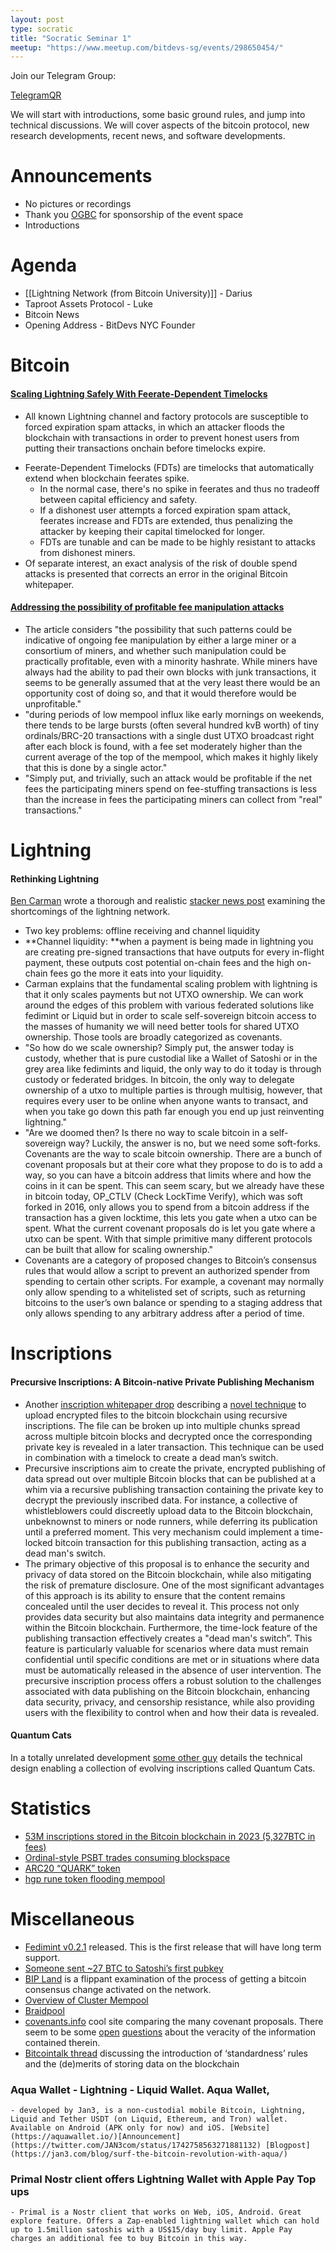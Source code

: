 ```yaml
---
layout: post
type: socratic
title: "Socratic Seminar 1"
meetup: "https://www.meetup.com/bitdevs-sg/events/298650454/"
---
```


Join our Telegram Group:

[TelegramQR](https://i.ibb.co/2d4ncjx/Telegram-QR.png)

We will start with introductions, some basic ground rules, and jump into technical discussions. We will cover aspects of the bitcoin protocol, new research developments, recent news, and software developments.
# Announcements
-   No pictures or recordings
-   Thank you [OGBC](https://www.ogbc.com/) for sponsorship of the event space
-   Introductions
# Agenda
- [[Lightning Network (from Bitcoin University)]] - Darius
- Taproot Assets Protocol - Luke
- Bitcoin News
- Opening Address - BitDevs NYC Founder

# Bitcoin
#### [Scaling Lightning Safely With Feerate-Dependent Timelocks](https://lists.linuxfoundation.org/pipermail/bitcoin-dev/2023-December/022191.html)
- All known Lightning channel and factory protocols are susceptible to forced expiration spam attacks, in which an attacker floods the blockchain with transactions in order to prevent honest users from putting their transactions onchain before timelocks expire.
* Feerate-Dependent Timelocks (FDTs) are timelocks that automatically extend when blockchain feerates spike.
  - In the normal case, there's no spike in feerates and thus no tradeoff between capital efficiency and safety.
  - If a dishonest user attempts a forced expiration spam attack, feerates increase and FDTs are extended, thus penalizing the attacker by keeping their capital timelocked for longer.
  - FDTs are tunable and can be made to be highly resistant to attacks from dishonest miners.
* Of separate interest, an exact analysis of the risk of double spend attacks is presented that corrects an error in the original Bitcoin whitepaper.

#### [Addressing the possibility of profitable fee manipulation attacks](https://lists.linuxfoundation.org/pipermail/bitcoin-dev/2023-December/022195.html)
- The article considers "the possibility that such patterns could be indicative of ongoing fee manipulation by either a large miner or a consortium of miners, and whether such manipulation could be practically profitable, even with a minority hashrate.  While miners have always had the ability to pad their own blocks with junk transactions, it seems to be generally assumed that at the very least there would be an opportunity cost of doing so, and that it would therefore would be unprofitable."
- "during periods of low mempool influx like early mornings on weekends, there tends to be large bursts (often several hundred kvB worth) of tiny ordinals/BRC-20 transactions with a single dust UTXO broadcast right after each block is found, with a fee set moderately higher than the current average of the top of the mempool, which makes it highly likely that this is done by a single actor."
- "Simply put, and trivially, such an attack would be profitable if the net fees the participating miners spend on fee-stuffing transactions is less than the increase in fees the participating miners can collect from "real" transactions."

# Lightning

#### Rethinking Lightning
[Ben Carman](https://stacker.news/benthecarman) wrote a thorough and realistic [stacker news post](https://stacker.news/items/379225) examining the shortcomings of the lightning network. 
- Two key problems: offline receiving and channel liquidity
- **Channel liquidity: **when a payment is being made in lightning you are creating pre-signed transactions that have outputs for every in-flight payment, these outputs cost potential on-chain fees and the high on-chain fees go the more it eats into your liquidity.
- Carman explains that the fundamental scaling problem with lightning is that it only scales payments but not UTXO ownership. We can work around the edges of this problem with various federated solutions like fedimint or Liquid but in order to scale self-sovereign bitcoin access to the masses of humanity we will need better tools for shared UTXO ownership. Those tools are broadly categorized as covenants.
- "So how do we scale ownership? Simply put, the answer today is custody, whether that is pure custodial like a Wallet of Satoshi or in the grey area like fedimints and liquid, the only way to do it today is through custody or federated bridges. In bitcoin, the only way to delegate ownership of a utxo to multiple parties is through multisig, however, that requires every user to be online when anyone wants to transact, and when you take go down this path far enough you end up just reinventing lightning."
- "Are we doomed then? Is there no way to scale bitcoin in a self-sovereign way? Luckily, the answer is no, but we need some soft-forks. Covenants are the way to scale bitcoin ownership. There are a bunch of covenant proposals but at their core what they propose to do is to add a way, so you can have a bitcoin address that limits where and how the coins in it can be spent. This can seem scary, but we already have these in bitcoin today, OP_CTLV (Check LockTime Verify), which was soft forked in 2016, only allows you to spend from a bitcoin address if the transaction has a given locktime, this lets you gate when a utxo can be spent. What the current covenant proposals do is let you gate where a utxo can be spent. With that simple primitive many different protocols can be built that allow for scaling ownership."
- Covenants are a category of proposed changes to Bitcoin’s consensus rules that would allow a script to prevent an authorized spender from spending to certain other scripts. For example, a covenant may normally only allow spending to a whitelisted set of scripts, such as returning bitcoins to the user’s own balance or spending to a staging address that only allows spending to any arbitrary address after a period of time.

# Inscriptions

#### Precursive Inscriptions: A Bitcoin-native Private Publishing Mechanism

- Another [inscription whitepaper drop](https://www.ord.io/54024385) describing a [novel technique](https://github.com/4de67a207019fd4d855ef0a188b4519c/Precursive-Inscriptions/blob/main/Precursive%20Inscriptions%20-%20A%20Bitcoin-native%20Private%20Publishing%20Mechanism.pdf) to upload encrypted files to the bitcoin blockchain using recursive inscriptions. The file can be broken up into multiple chunks spread across multiple bitcoin blocks and decrypted once the corresponding private key is revealed in a later transaction. This technique can be used in combination with a timelock to create a dead man’s switch. 
- Precursive inscriptions aim to create the private, encrypted publishing of data spread out over multiple Bitcoin blocks that can be published at a whim via a recursive publishing transaction containing the private key to decrypt the previously inscribed data. For instance, a collective of whistleblowers could discreetly upload data to the Bitcoin blockchain, unbeknownst to miners or node runners, while deferring its publication until a preferred moment. This very mechanism could implement a time-locked bitcoin transaction for this publishing transaction, acting as a dead man's switch. 
- The primary objective of this proposal is to enhance the security and privacy of data stored on the Bitcoin blockchain, while also mitigating the risk of premature disclosure. One of the most significant advantages of this approach is its ability to ensure that the content remains concealed until the user decides to reveal it. This process not only provides data security but also maintains data integrity and permanence within the Bitcoin blockchain. Furthermore, the time-lock feature of the publishing transaction effectively creates a "dead man's switch”. This feature is particularly valuable for scenarios where data must remain confidential until specific conditions are met or in situations where data must be automatically released in the absence of user intervention. The precursive inscription process offers a robust solution to the challenges associated with data publishing on the Bitcoin blockchain, enhancing data security, privacy, and censorship resistance, while also providing users with the flexibility to control when and how their data is revealed.
#### Quantum Cats

In a totally unrelated development [some other guy](https://twitter.com/rot13maxi/status/1745983083608789345) details the technical design enabling a collection of evolving inscriptions called Quantum Cats.

# Statistics
- [53M inscriptions stored in the Bitcoin blockchain in 2023 (5,327BTC in fees)](https://twitter.com/jratcliff/status/1741897232692158480)
- [Ordinal-style PSBT trades consuming blockspace](https://twitter.com/mononautical/status/1734999756789739949)
- [ARC20 “QUARK” token](https://twitter.com/mononautical/status/1741161690836684986)
- [hgp rune token flooding mempool](https://twitter.com/mononautical/status/1744422005028368778)
# Miscellaneous
-   [Fedimint v0.2.1](https://github.com/fedimint/fedimint/releases/tag/v0.2.1) released. This is the first release that will have long term support.
-   [Someone sent ~27 BTC to Satoshi’s first pubkey](https://twitter.com/mononautical/status/1743391496827473925)
-   [BIP Land](https://www.quantumcats.xyz/bip-land) is a flippant examination of the process of getting a bitcoin consensus change activated on the network.
-   [Overview of Cluster Mempool](https://delvingbitcoin.org/t/an-overview-of-the-cluster-mempool-proposal/393/1)
-   [Braidpool](https://github.com/braidpool/braidpool/blob/main/docs/braidpool_spec.md)
-   [covenants.info](https://covenants.info/) cool site comparing the many covenant proposals. There seem to be some [open](https://twitter.com/Polyd_/status/1746575634170613824) [questions](https://twitter.com/brian_trollz/status/1746573443393273950) about the veracity of the information contained therein.
-   [Bitcointalk thread](https://bitcointalk.org/index.php?topic=2162.0) discussing the introduction of ‘standardness’ rules and the (de)merits of storing data on the blockchain
### Aqua Wallet - Lightning - Liquid Wallet. Aqua Wallet, 
	- developed by Jan3, is a non-custodial mobile Bitcoin, Lightning, Liquid and Tether USDT (on Liquid, Ethereum, and Tron) wallet. Available on Android (APK only for now) and iOS. [Website](https://aquawallet.io/)[Announcement](https://twitter.com/JAN3com/status/1742758563271881132) [Blogpost](https://jan3.com/blog/surf-the-bitcoin-revolution-with-aqua/)
### Primal Nostr client offers Lightning Wallet with Apple Pay Top ups ###
	- Primal is a Nostr client that works on Web, iOS, Android. Great explore feature. Offers a Zap-enabled lightning wallet which can hold up to 1.5million satoshis with a US$15/day buy limit. Apple Pay charges an additional fee to buy Bitcoin in this way.
